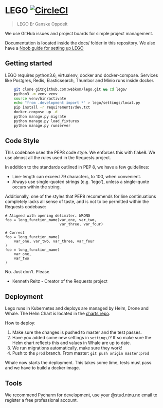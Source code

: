 # LEGO [![CircleCI](https://circleci.com/gh/webkom/lego/tree/master.svg?style=svg&circle-token=26520c314e094786c87c6a14af78c0cd7c82caec)](https://circleci.com/gh/webkom/lego/tree/master)

> LEGO Er Ganske Oppdelt

We use GitHub issues and project boards for simple project management.

Documentation is located inside the docs/ folder in this repository. We also have a [Noob guide for setting up LEGO](https://github.com/webkom/lego/wiki/Noob-Guide)

## Getting started

LEGO requires python3.6, virtualenv, docker and docker-compose. Services like Postgres, Redis,
Elasticsearch, Thumbor and Minio runs inside docker.


```bash
    git clone git@github.com:webkom/lego.git && cd lego/
    python3 -m venv venv
    source venv/bin/activate
    echo "from .development import *" > lego/settings/local.py
    pip install -r requirements/dev.txt
    docker-compose up -d
    python manage.py migrate
    python manage.py load_fixtures
    python manage.py runserver
```

## Code Style

This codebase uses the PEP8 code style. We enforces this with flake8. We use almost all the rules
used in the Requests project.

In addition to the standards outlined in PEP 8, we have a few guidelines:

* Line-length can exceed 79 characters, to 100, when convenient.
* Always use single-quoted strings (e.g. 'lego'), unless a single-quote occurs within the string.

Additionally, one of the styles that PEP8 recommends for line continuations completely lacks all
sense of taste, and is not to be permitted within the Requests codebase:

```
# Aligned with opening delimiter. WRONG
foo = long_function_name(var_one, var_two,
                         var_three, var_four)

# Correct
foo = long_function_name(
    var_one, var_two, var_three, var_four
)
foo = long_function_name(
    var_one,
    var_two
)
```

No. Just don't. Please.

- Kenneth Reitz - Creator of the Requests project

## Deployment

Lego runs in Kubernetes and deploys are managed by Helm, Drone and Whale. The Helm Chart is located in the [charts repo](https://github.com/webkom/charts).
  
How to deploy:
1. Make sure the changes is pushed to master and the test passes.
2. Have you added some new settings in `settings/`? If so make sure the Helm chart reflects this and values in Whale are up to date.
3. We run migrations automatically, make sure they work! 
4. Push to the `prod` branch. From master: `git push origin master:prod`

Whale now starts the deployment. This takes some time, tests must pass and we have to build a 
docker image.

## Tools

We recommend Pycharm for development, use your @stud.ntnu.no email to register a free professional
account.


